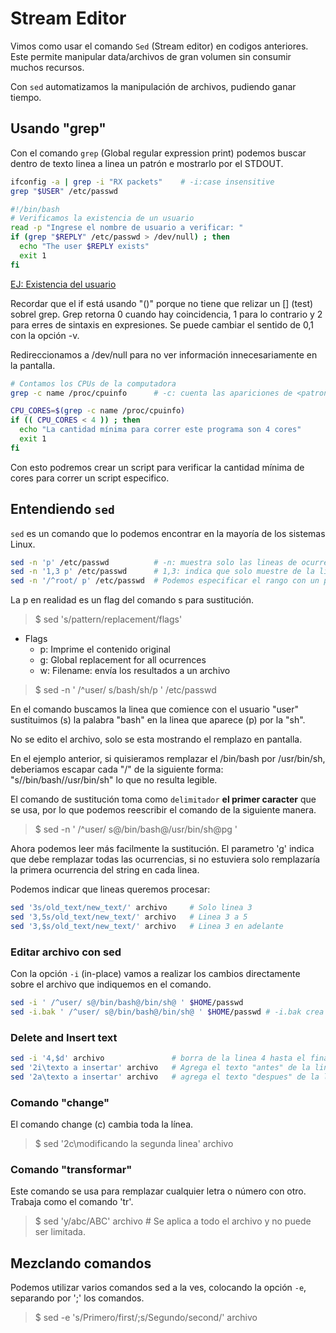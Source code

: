 # Stream Editor

Vimos como usar el comando `Sed` (Stream editor) en codigos anteriores. Este permite manipular data/archivos de gran volumen sin consumir muchos recursos.

Con `sed` automatizamos la manipulación de archivos, pudiendo ganar tiempo.

## Usando "grep"

Con el comando `grep` (Global regular expression print) podemos buscar dentro de texto linea a linea un patrón e mostrarlo por el STDOUT.

```bash
ifconfig -a | grep -i "RX packets"    # -i:case insensitive
grep "$USER" /etc/passwd
```

```bash
#!/bin/bash
# Verificamos la existencia de un usuario
read -p "Ingrese el nombre de usuario a verificar: "
if (grep "$REPLY" /etc/passwd > /dev/null) ; then
  echo "The user $REPLY exists"
  exit 1
fi
```

[EJ: Existencia del usuario](ch08/user.sh)

Recordar que el if está usando "()" porque no tiene que relizar un [] (test) sobrel grep. Grep retorna 0 cuando hay coincidencia, 1 para lo contrario y 2 para erres de sintaxis en expresiones. Se puede cambiar el sentido de 0,1 con la opción -v.

Redireccionamos a /dev/null para no ver información innecesariamente en la pantalla.

```bash
# Contamos los CPUs de la computadora
grep -c name /proc/cpuinfo      # -c: cuenta las apariciones de <patron>
```

```bash
CPU_CORES=$(grep -c name /proc/cpuinfo)
if (( CPU_CORES < 4 )) ; then
  echo "La cantidad mínima para correr este programa son 4 cores"
  exit 1
fi
```

Con esto podremos crear un script para verificar la cantidad mínima de cores para correr un script especifico.

## Entendiendo `sed`

`sed` es un comando que lo podemos encontrar en la mayoría de los sistemas Linux.

```bash
sed -n 'p' /etc/passwd          # -n: muestra solo las lineas de ocurrencia del patrón
sed -n '1,3 p' /etc/passwd      # 1,3: indica que solo muestre de la linea 1 a la 3
sed -n '/^root/ p' /etc/passwd  # Podemos especificar el rango con un patrón regex
```

La p en realidad es un flag del comando s para sustitución.
> $ sed  's/pattern/replacement/flags'

- Flags
  - p: Imprime el contenido original
  - g: Global replacement for all ocurrences
  - w: Filename: envía los resultados a un archivo

> $ sed -n ' /^user/ s/bash/sh/p ' /etc/passwd

En el comando buscamos la linea que comience con el usuario "user"  sustituimos (s) la palabra "bash" en la linea que aparece (p) por la "sh".

No se edito el archivo, solo se esta mostrando el remplazo en pantalla.

En el ejemplo anterior, si quisieramos remplazar el /bin/bash por /usr/bin/sh, deberiamos escapar cada "/" de la siguiente forma: "s/\/bin\/bash/\/usr\/bin\/sh" lo que no resulta legible.

El comando de sustitución toma como `delimitador` **el primer caracter** que se usa, por lo que podemos reescribir el comando de la siguiente manera.

> $ sed -n ' /^user/ s@/bin/bash@/usr/bin/sh@pg '

Ahora podemos leer más facilmente la sustitución. El parametro 'g' indica que debe remplazar todas las ocurrencias, si no estuviera solo remplazaría la primera ocurrencia del string en cada linea.

Podemos indicar que lineas queremos procesar:

```bash
sed '3s/old_text/new_text/' archivo     # Solo linea 3
sed '3,5s/old_text/new_text/' archivo   # Linea 3 a 5
sed '3,$s/old_text/new_text/' archivo   # Linea 3 en adelante
```

### Editar archivo con sed

Con la opción `-i` (in-place) vamos a realizar los cambios directamente sobre el archivo que indiquemos en el comando.

```bash
sed -i ' /^user/ s@/bin/bash@/bin/sh@ ' $HOME/passwd
sed -i.bak ' /^user/ s@/bin/bash@/bin/sh@ ' $HOME/passwd # -i.bak crea el archivo con extensión .bak antes de procesarlo.
```

### Delete and Insert text

```bash
sed -i '4,$d' archivo               # borra de la linea 4 hasta el final
sed '2i\texto a insertar' archivo   # Agrega el texto "antes" de la linea indicada
sed '2a\texto a insertar' archivo   # agrega el texto "despues" de la linea indicada
```

### Comando "change"

El comando change (c) cambia toda la línea.
> $ sed '2c\modificando la segunda linea' archivo

### Comando "transformar"

Este comando se usa para remplazar cualquier letra o número con otro. Trabaja como el comando 'tr'.

> $ sed 'y/abc/ABC' archivo   # Se aplica a todo el archivo y no puede ser limitada.

## Mezclando comandos

Podemos utilizar varios comandos sed a la ves, colocando la opción `-e`, separando por ';' los comandos.

> $ sed -e 's/Primero/first/;s/Segundo/second/' archivo

